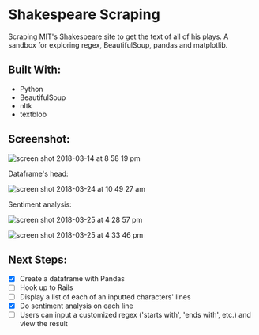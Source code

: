 # Shakespeare Scraping
Scraping MIT's [Shakespeare site](http://shakespeare.mit.edu/) to get the text of all of his plays. A sandbox for exploring regex, BeautifulSoup, pandas and matplotlib.

## Built With:
- Python
- BeautifulSoup
- nltk
- textblob

## Screenshot:
![screen shot 2018-03-14 at 8 58 19 pm](https://user-images.githubusercontent.com/29472568/37440407-9557b6d0-27ca-11e8-8763-7d4e4bfb337c.png)

Dataframe's head:

![screen shot 2018-03-24 at 10 49 27 am](https://user-images.githubusercontent.com/29472568/37866181-ff97c774-2f54-11e8-8597-5dd6a9e850cf.png)

Sentiment analysis:

![screen shot 2018-03-25 at 4 28 57 pm](https://user-images.githubusercontent.com/29472568/37880204-6dda9c5c-304a-11e8-9cad-b5cb3d2a47aa.png)

![screen shot 2018-03-25 at 4 33 46 pm](https://user-images.githubusercontent.com/29472568/37880205-6df140a6-304a-11e8-870b-97a1f8416894.png)



## Next Steps:
- [x] Create a dataframe with Pandas
- [ ] Hook up to Rails
- [ ] Display a list of each of an inputted characters' lines
- [x] Do sentiment analysis on each line
- [ ] Users can input a customized regex ('starts with', 'ends with', etc.) and view the result
